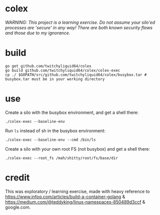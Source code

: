 # colex

*WARNING: This project is a learning exercise. Do not assume your silo'ed processes are 'secure' in any way! There are both known security flaws and those due to my ignorance.*

# build
```shell
go get github.com/twitchyliquid64/colex
go build github.com/twitchyliquid64/colex/colex-exec
cp ./ $GOPATH/src/github.com/twitchyliquid64/colex/busybox.tar # busybox.tar must be in your working directory
```

# use

Create a silo with the busybox environment, and get a shell there:
```shell
./colex-exec --baseline-env
```

Run `ls` instead of sh in the busybox environment:
```shell
./colex-exec --baseline-env --cmd /bin/ls
```


Create a silo with your own root FS (not busybox) and get a shell there:
```shell
./colex-exec --root_fs /mah/shitty/root/fs/base/dir
```

# credit

This was exploratory / learning exercise, made with heavy reference to https://www.infoq.com/articles/build-a-container-golang &
https://medium.com/@teddyking/linux-namespaces-850489d3ccf & google.com.
